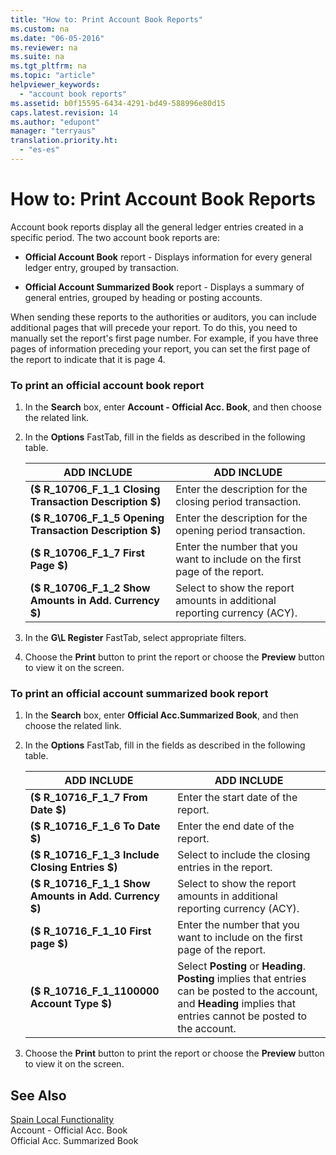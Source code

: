```yaml
---
title: "How to: Print Account Book Reports"
ms.custom: na
ms.date: "06-05-2016"
ms.reviewer: na
ms.suite: na
ms.tgt_pltfrm: na
ms.topic: "article"
helpviewer_keywords: 
  - "account book reports"
ms.assetid: b0f15595-6434-4291-bd49-588996e80d15
caps.latest.revision: 14
ms.author: "edupont"
manager: "terryaus"
translation.priority.ht: 
  - "es-es"
---
```

# How to: Print Account Book Reports
Account book reports display all the general ledger entries created in a specific period. The two account book reports are:  
  
-   **Official Account Book** report \- Displays information for every general ledger entry, grouped by transaction.  
  
-   **Official Account Summarized Book** report \- Displays a summary of general entries, grouped by heading or posting accounts.  
  
 When sending these reports to the authorities or auditors, you can include additional pages that will precede your report. To do this, you need to manually set the report's first page number. For example, if you have three pages of information preceding your report, you can set the first page of the report to indicate that it is page 4.  
  
### To print an official account book report  
  
1.  In the **Search** box, enter **Account \- Official Acc. Book**, and then choose the related link.  
  
2.  In the **Options** FastTab, fill in the fields as described in the following table.  
  
    |ADD INCLUDE<!--[!INCLUDE[bp_tablefield](../../ApplicationDesign/includes/bp_tablefield_md.md)]-->|ADD INCLUDE<!--[!INCLUDE[bp_tabledescription](../../ApplicationDesign/includes/bp_tabledescription_md.md)]-->|  
    |---------------------------------|---------------------------------------|  
    |**\($ R\_10706\_F\_1\_1 Closing Transaction Description $\)**|Enter the description for the closing period transaction.|  
    |**\($ R\_10706\_F\_1\_5 Opening Transaction Description $\)**|Enter the description for the opening period transaction.|  
    |**\($ R\_10706\_F\_1\_7 First Page $\)**|Enter the number that you want to include on the first page of the report.|  
    |**\($ R\_10706\_F\_1\_2 Show Amounts in Add. Currency $\)**|Select to show the report amounts in additional reporting currency \(ACY\).|  
  
3.  In the **G\\L Register** FastTab, select appropriate filters.  
  
4.  Choose the **Print** button to print the report or choose the **Preview** button to view it on the screen.  
  
### To print an official account summarized book report  
  
1.  In the **Search** box, enter **Official Acc.Summarized Book**, and then choose the related link.  
  
2.  In the **Options** FastTab, fill in the fields as described in the following table.  
  
    |ADD INCLUDE<!--[!INCLUDE[bp_tablefield](../../ApplicationDesign/includes/bp_tablefield_md.md)]-->|ADD INCLUDE<!--[!INCLUDE[bp_tabledescription](../../ApplicationDesign/includes/bp_tabledescription_md.md)]-->|  
    |---------------------------------|---------------------------------------|  
    |**\($ R\_10716\_F\_1\_7 From Date $\)**|Enter the start date of the report.|  
    |**\($ R\_10716\_F\_1\_6 To Date $\)**|Enter the end date of the report.|  
    |**\($ R\_10716\_F\_1\_3 Include Closing Entries $\)**|Select to include the closing entries in the report.|  
    |**\($ R\_10716\_F\_1\_1 Show Amounts in Add. Currency $\)**|Select to show the report amounts in additional reporting currency \(ACY\).|  
    |**\($ R\_10716\_F\_1\_10 First page $\)**|Enter the number that you want to include on the first page of the report.|  
    |**\($ R\_10716\_F\_1\_1100000 Account Type $\)**|Select **Posting** or **Heading**. **Posting** implies that entries can be posted to the account, and **Heading** implies that entries cannot be posted to the account.|  
  
3.  Choose the **Print** button to print the report or choose the **Preview** button to view it on the screen.  
  
## See Also  
 [Spain Local Functionality](../../LocalFunctionalityForMicrosoftDynamicsNav2016/Spain/spain-local-functionality.md)   
 Account \- Official Acc. Book   
 Official Acc. Summarized Book